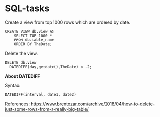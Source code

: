 # SQL-tasks

Create a view from top 1000 rows which are ordered by date. 
```
CREATE VIEW db.view AS
    SELECT TOP 1000 *
    FROM db.table_name
    ORDER BY TheDate;
```
Delete the view.
```
DELETE db.view
  DATEDIFF(day,getdate(),TheDate) < -2;
```

**About DATEDIFF**

Syntax:
```
DATEDIFF(interval, date1, date2)
```



References:
https://www.brentozar.com/archive/2018/04/how-to-delete-just-some-rows-from-a-really-big-table/
